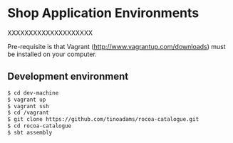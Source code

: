 Shop Application Environments
=============================

XXXXXXXXXXXXXXXXXXXX

Pre-requisite is that Vagrant (http://www.vagrantup.com/downloads) must be installed on your computer.

## Development environment ##

```sh
$ cd dev-machine
$ vagrant up
$ vagrant ssh
$ cd /vagrant
$ git clone https://github.com/tinoadams/rocoa-catalogue.git
$ cd rocoa-catalogue
$ sbt assembly
```
